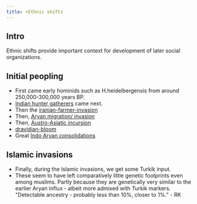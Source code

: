 ```yaml
---
title: +Ethnic shifts
---
```


## Intro
Ethnic shifts provide important context for development of later social organizations.

## Initial peopling
- First came early hominids such as H.heidelbergensis from around 250,000-300,000 years BP.
- [Indian hunter gatherers](../../../../paganology/indian_hunter_gatherer) came next.
- Then the [iranian-farmer-invasion](../../../../paganology/iranian-farmer)
- Then, [Aryan migration/ invasion](../../../../paganology/Aryan/indo-iranian/indo-aryan/)
- Then, [Austro-Asiatic incursion](../../../../paganology/austro-asiatic/orissa-invasion)
- [dravidian-bloom](../../../../paganology/Aryan/indo-iranian/indo-aryan/Arya-invasion)
- Great [Indo Aryan consolidations](../../../../paganology/Aryan/indo-iranian/indo-aryan/Arya-consolidation)

## Islamic invasions
- Finally, during the Islamic invasions, we get some Turkik input.
- These seem to have left comparatively little genetic footprints even among muslims. Partly because they are genetically very similar to the earlier Aryan influx - albeit more admixed with Turkik markers. "Detectable ancestry - probably less than 10%, closer to 1%." - RK
